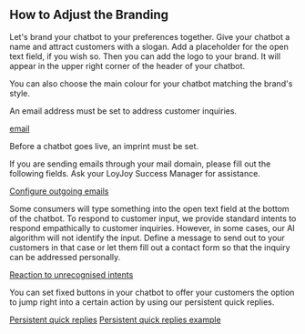 ## How to Adjust the Branding

Let's brand your chatbot to your preferences together. Give your chatbot a name and attract customers with a slogan. Add a placeholder for the open text field, if you wish so.
Then you can add the logo to your brand. It will appear in the upper right corner of the header of your chatbot.

You can also choose the main colour for your chatbot matching the brand's style.

An email address must be set to address customer inquiries.

[email](branding_email.png)

Before a chatbot goes live, an imprint must be set.

If you are sending emails through your mail domain, please fill out the following fields. Ask your LoyJoy Success Manager for assistance.

[Configure outgoing emails](configure_outgoing_emails.png)

Some consumers will type something into the open text field at the bottom of the chatbot. To respond to customer input, we provide standard intents to respond empathically to customer inquiries. However, in some cases, our AI algorithm will not identify the input. Define a message to send out to your customers in that case or let them fill out a contact form so that the inquiry can be addressed personally.


[Reaction to unrecognised intents](reaction_unrecognised_intents.png)


You can set fixed buttons in your chatbot to offer your customers the option to jump right into a certain action by using our persistent quick replies.


[Persistent quick replies](persistent_quick_replies.png)
[Persistent quick replies example](persistent_click_example.png)

